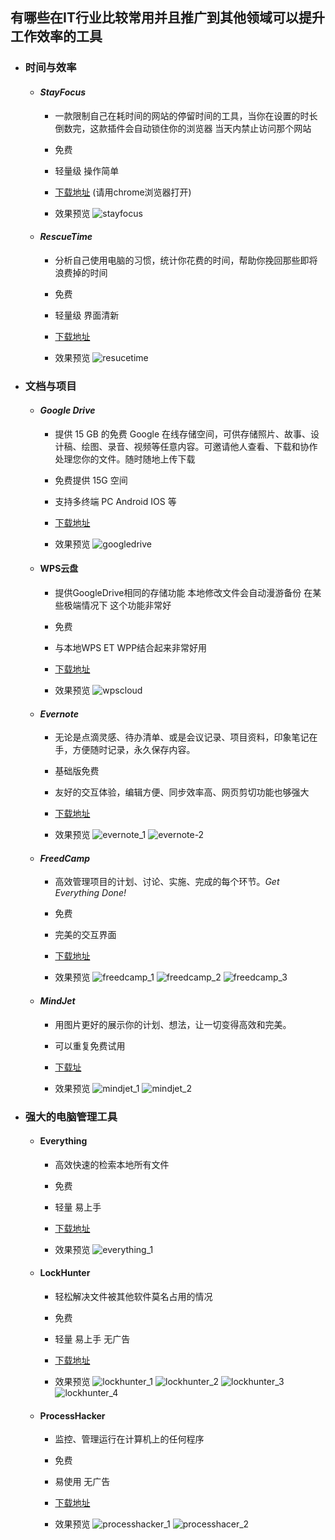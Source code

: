 ## 有哪些在IT行业比较常用并且推广到其他领域可以提升工作效率的工具

* ### 时间与效率
  * #### *StayFocus* 
    * 一款限制自己在耗时间的网站的停留时间的工具，当你在设置的时长倒数完，这款插件会自动锁住你的浏览器 当天内禁止访问那个网站

    * 免费

    * 轻量级 操作简单

    * [下载地址](https://chrome.google.com/webstore/detail/stayfocusd/laankejkbhbdhmipfmgcngdelahlfoji?hl=en) (请用chrome浏览器打开)

    * 效果预览
      ![stayfocus](https://raw.githubusercontent.com/DeepAIExpert/Articles/master/Article1/stayfocus.png)
   
   
   
  * #### *RescueTime*
    * 分析自己使用电脑的习惯，统计你花费的时间，帮助你挽回那些即将浪费掉的时间

    * 免费

    * 轻量级 界面清新

    * [下载地址](https://www.rescuetime.com/)

    * 效果预览
      ![resucetime](https://raw.githubusercontent.com/DeepAIExpert/Articles/master/Article1/rescure%20time.png)
       
* ### 文档与项目
  * #### *Google Drive*
    * 提供 15 GB 的免费 Google 在线存储空间，可供存储照片、故事、设计稿、绘图、录音、视频等任意内容。可邀请他人查看、下载和协作处理您你的文件。随时随地上传下载

    * 免费提供 15G 空间

    * 支持多终端 PC Android IOS 等

    * [下载地址](https://www.google.com/drive/)

    * 效果预览
      ![googledrive](https://raw.githubusercontent.com/DeepAIExpert/Articles/master/Article1/googledrive.jpg)
      
  * #### **WPS云盘**
    * 提供GoogleDrive相同的存储功能 本地修改文件会自动漫游备份 在某些极端情况下 这个功能非常好

    * 免费

    * 与本地WPS ET WPP结合起来非常好用

    * [下载地址](http://www.wps.cn/product/wps2016/) 

    * 效果预览
     ![wpscloud](https://raw.githubusercontent.com/DeepAIExpert/Articles/master/Article1/yunpan.PNG)
     
  * #### *Evernote* 
    * 无论是点滴灵感、待办清单、或是会议记录、项目资料，印象笔记在手，方便随时记录，永久保存内容。

    * 基础版免费

    * 友好的交互体验，编辑方便、同步效率高、网页剪切功能也够强大

    * [下载地址](https://www.yinxiang.com/?utm_source=B1&utm_term=5amIr)

    * 效果预览
      ![evernote_1](https://raw.githubusercontent.com/DeepAIExpert/Articles/master/Article1/evernot.png)
      ![evernote-2](https://raw.githubusercontent.com/DeepAIExpert/Articles/master/Article1/evernot_2.PNG)
      
  * #### *FreedCamp*
    * 高效管理项目的计划、讨论、实施、完成的每个环节。*Get Everything Done!*

    * 免费

    * 完美的交互界面

    * [下载地址](https://freedcamp.com/)
   
    * 效果预览
      ![freedcamp_1](https://raw.githubusercontent.com/DeepAIExpert/Articles/master/Article1/freedcamp.png)
      ![freedcamp_2](https://raw.githubusercontent.com/DeepAIExpert/Articles/master/Article1/frredcamp_2.png)
      ![freedcamp_3](https://raw.githubusercontent.com/DeepAIExpert/Articles/master/Article1/freedcamp_3.png)

  * #### *MindJet*
    * 用图片更好的展示你的计划、想法，让一切变得高效和完美。
    
    * 可以重复免费试用
    
    * [下载址](https://www.mindjet.com/)
    
    * 效果预览
     ![mindjet_1](https://raw.githubusercontent.com/DeepAIExpert/Articles/master/Article1/mindjet.PNG)
     ![mindjet_2](https://raw.githubusercontent.com/DeepAIExpert/Articles/master/Article1/mindjet_time-squence.PNG)

* ### 强大的电脑管理工具
  * #### Everything
    * 高效快速的检索本地所有文件

    * 免费

    * 轻量 易上手

    * [下载地址](http://www.voidtools.com/downloads/) 

    * 效果预览
     ![everything_1](https://raw.githubusercontent.com/DeepAIExpert/Articles/master/Article1/everything.png)

  * #### LockHunter
    * 轻松解决文件被其他软件莫名占用的情况

    * 免费

    * 轻量 易上手 无广告

    * [下载地址](http://lockhunter.com/)

    * 效果预览
     ![lockhunter_1](https://raw.githubusercontent.com/DeepAIExpert/Articles/master/Article1/lockhunter.PNG)
     ![lockhunter_2](https://raw.githubusercontent.com/DeepAIExpert/Articles/master/Article1/lockhunter_1.PNG)
     ![lockhunter_3](https://raw.githubusercontent.com/DeepAIExpert/Articles/master/Article1/lockhunter_2.PNG)
     ![lockhunter_4](https://raw.githubusercontent.com/DeepAIExpert/Articles/master/Article1/lockhunter_4.PNG)

  * #### ProcessHacker 
    * 监控、管理运行在计算机上的任何程序

    * 免费

    * 易使用 无广告

    * [下载地址](https://processhacker.sourceforge.io/)

    * 效果预览
     ![processhacker_1](https://raw.githubusercontent.com/DeepAIExpert/Articles/master/Article1/processhacker.PNG)
     ![processhacer_2](https://raw.githubusercontent.com/DeepAIExpert/Articles/master/Article1/processhacker_1.PNG)
